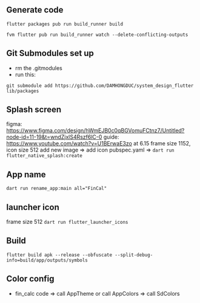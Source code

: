 ## Generate code

```
flutter packages pub run build_runner build

fvm flutter pub run build_runner watch --delete-conflicting-outputs
```

## Git Submodules set up
- rm the .gitmodules
- run this:
```
git submodule add https://github.com/DAMHONGDUC/system_design_flutter lib/packages
```
## Splash screen

figma: https://www.figma.com/design/hWmEJB0c0qBGVomuFCtnz7/Untitled?node-id=11-19&t=wndZjxlS4Rszf6lC-0
guide: https://www.youtube.com/watch?v=U1BErwaE3zo at 6.15
frame size 1152, icon size 512
add new image => add icon pubspec.yaml => `dart run flutter_native_splash:create`

## App name

`dart run rename_app:main all="FinCal"`

## launcher icon

frame size 512
`dart run flutter_launcher_icons`

## Build

`flutter build apk --release --obfuscate --split-debug-info=build/app/outputs/symbols`

## Color config

- fin_calc code => call AppTheme or call AppColors => call SdColors
